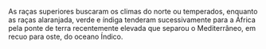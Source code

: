 ﻿As raças superiores buscaram os climas do norte ou temperados, enquanto as raças alaranjada, verde e índiga tenderam sucessivamente para a África pela ponte de terra recentemente elevada que separou o Mediterrâneo, em recuo para oste, do oceano Índico.